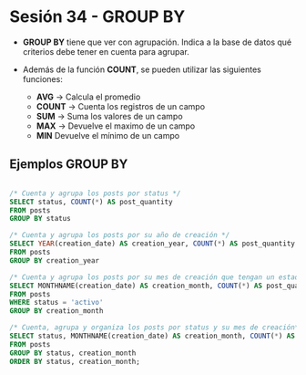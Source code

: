 # Sesión 34 - GROUP BY

* **GROUP BY** tiene que ver con agrupación. Indica a la base de datos qué criterios debe tener en cuenta para agrupar.

* Además de la función **COUNT**, se pueden utilizar las siguientes funciones:
    * **AVG** &rarr; Calcula el promedio
    * **COUNT** &rarr; Cuenta los registros de un campo
    * **SUM** &rarr; Suma los valores de un campo
    * **MAX** &rarr; Devuelve el maximo de un campo
    * **MIN** Devuelve el mínimo de un campo

## Ejemplos GROUP BY

```sql

/* Cuenta y agrupa los posts por status */
SELECT status, COUNT(*) AS post_quantity
FROM posts
GROUP BY status

/* Cuenta y agrupa los posts por su año de creación */
SELECT YEAR(creation_date) AS creation_year, COUNT(*) AS post_quantity
FROM posts
GROUP BY creation_year

/* Cuenta y agrupa los posts por su mes de creación que tengan un estado de activo */
SELECT MONTHNAME(creation_date) AS creation_month, COUNT(*) AS post_quantity
FROM posts
WHERE status = 'activo'
GROUP BY creation_month

/* Cuenta, agrupa y organiza los posts por status y su mes de creación*/
SELECT status, MONTHNAME(creation_date) AS creation_month, COUNT(*) AS post_quantity
FROM posts
GROUP BY status, creation_month
ORDER BY status, creation_month;

```
